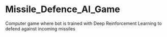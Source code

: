 # Missile_Defence_AI_Game
Computer game where bot is trained with Deep Reinforcement Learning to defend against incoming missiles 
